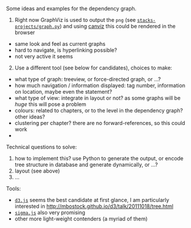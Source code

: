 Some ideas and examples for the dependency graph.

1. Right now GraphViz is used to output the `png` (see [`stacks-projects/graph.py`](https://github.com/stacks/stacks-project/blob/master/scripts/graph.py)) and using [canviz](http://code.google.com/p/canviz/) this could be rendered in the browser
  * same look and feel as current graphs
  * hard to navigate, is hyperlinking possible?
  * not very active it seems
2. Use a different tool (see below for candidates), choices to make:
  * what type of graph: treeview, or force-directed graph, or ...?
  * how much navigation / information displayed: tag number, information on location, maybe even the statement?
  * what type of view: integrate in layout or not? as some graphs will be *huge* this will pose a problem
  * colours: related to chapters, or to the level in the dependency graph? other ideas?
  * clustering per chapter? there are no forward-references, so this could work
  * 

Technical questions to solve:

1. how to implement this? use Python to generate the output, or encode tree structure in database and generate dynamically, or ...?
2. layout (see above)
3. ...


Tools:

* [`d3.js`](http://d3js.org/) seems the best candidate at first glance, I am particularly interested in http://mbostock.github.io/d3/talk/20111018/tree.html
* [`sigma.js`](http://sigmajs.org/examples.html) also very promising
* other more light-weight contenders (a myriad of them)
